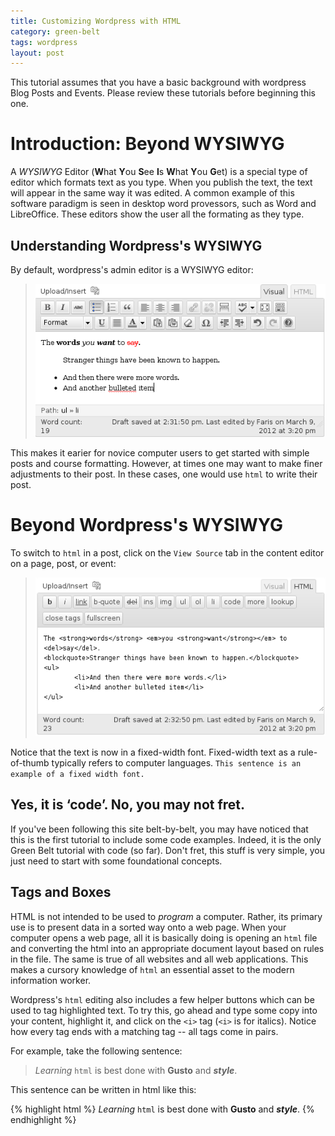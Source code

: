 ```yaml
---
title: Customizing Wordpress with HTML
category: green-belt
tags: wordpress
layout: post
---
```


This tutorial assumes that you have a basic background with wordpress Blog
Posts and Events. Please review these tutorials before beginning this one.

# Introduction: Beyond WYSIWYG

A *WYSIWYG* Editor (**W**hat **Y**ou **S**ee **I**s **W**hat **Y**ou **G**et) is a special type of editor which formats text as you type.
When you publish the text, the text will appear in the same way it was edited.
A common example of this software paradigm is seen in desktop word provessors,
such as Word and LibreOffice.  These editors show the user all the formating as
they type.

## Understanding Wordpress's WYSIWYG

By default, wordpress's admin editor is a WYSIWYG editor: 

> ![Wordpress's WYSIWYG editor](/static/img/wordpress/wp-edit-wysiwyg.png)

This makes it earier
for novice computer users to get started with simple posts and course
formatting. However, at times one may want to make finer adjustments to their
post. In these cases, one would use `html` to write their post.


# Beyond Wordpress's WYSIWYG

To switch to `html` in a post, click on the `View Source` tab in the content
editor on a page, post, or event:

> ![Wordpress HTML example](/static/img/wordpress/wp-admin-post-html.png)

Notice that the text is now in a fixed-width font. Fixed-width text as a
rule-of-thumb typically refers to computer languages. `This sentence is an
example of a fixed width font.`

## Yes, it is ‘code’. No, you may not fret.

If you've been following this site belt-by-belt, you may have noticed that this
is the first tutorial to include some code examples. Indeed, it is the only
Green Belt tutorial with code (so far). Don't fret, this stuff is very simple,
you just need to start with some foundational concepts.

## Tags and Boxes

HTML is not intended to be used to *program* a computer. Rather, its primary
use is to present data in a sorted way onto a web page. When your computer
opens a web page, all it is basically doing is opening an `html` file and
converting the html into an appropriate document layout based on rules in the
file. The same is true of all websites and all web applications. This makes
a cursory knowledge of `html` an essential asset to the modern information
worker. 

Wordpress's `html` editing also includes a few helper buttons which can be used
to tag highlighted text. To try this, go ahead and type some copy into your
content, highlight it, and click on the `<i>` tag (`<i>` is for italics).
Notice how every tag ends with a matching tag -- all tags come in pairs.

For example, take the following sentence:

> *Learning* `html` is best done with **Gusto** and ***style***.

This sentence can be written in html like this:

{% highlight html %}
<i>Learning</i> <code>html</code> is best done with <b>Gusto</b> and <b><i>style</i></b>.
{% endhighlight %}
